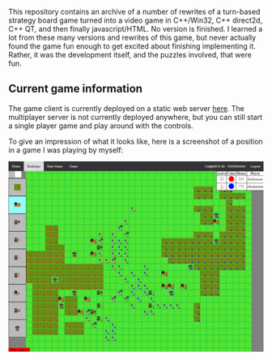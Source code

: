 This repository contains an archive of a number of rewrites of a turn-based strategy board game turned into a video game in C++/Win32, C++ direct2d, C++ QT, and then finally javascript/HTML. No version is finished. I learned a lot from these many versions and rewrites of this game, but never actually found the game fun enough to get excited about finishing implementing it. Rather, it was the development itself, and the puzzles involved, that were fun.

## Current game information

The game client is currently deployed on a static web server [here](http://script-wars-deploy.s3-website-us-west-2.amazonaws.com/). The multiplayer server is not currently deployed anywhere, but you can still start a single player game and play around with the controls.

To give an impression of what it looks like, here is a screenshot of a position in a game I was playing by myself:

![screenshot](large-battles-web/docs/game_screenshot.PNG)